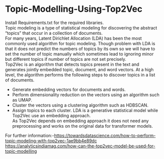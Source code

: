 # Topic-Modelling-Using-Top2Vec


Install Requirements.txt for the required libraries.<br/>
Topic modeling is a type of statistical modeling for discovering the abstract “topics” that occur 
in a collection of documents.<br/>
For many years, Latent Dirichlet Allocation (LDA) has been the most commonly used algorithm for topic modeling. Though problem with LDA is that it does not predict the numbers of topics by its own so we will have to set the number of topic manually which sometimes lead to ignoring minor but different topics if number of topics are not 
set precisely.<br/>
Top2Vec is an algorithm that detects topics present in the text and generates jointly embedded topic, document, and word vectors. At a high level, the algorithm performs the following steps to discover topics in a list of documents.<br/>
  * Generate embedding vectors for documents and words.
  * Perform dimensionality reduction on the vectors using an algorithm such as UMAP.
  * Cluster the vectors using a clustering algorithm such as HDBSCAN.
  * Assign topics to each cluster.
 LDA is a generative statistical model while Top2Vec use an embedding approach.<br/>
 As Top2Vec depends on embedding approach it does not need any preprocessing and works on the original data for transformer models.<br/>
 
 
For further information:-https://towardsdatascience.com/how-to-perform-topic-modeling-with-top2vec-1ae9bb4e89dc
                         https://analyticsindiamag.com/how-can-the-top2vec-model-be-used-for-topic-modelling
    
